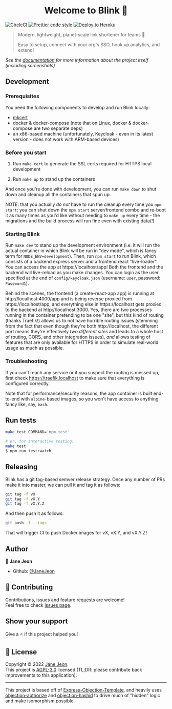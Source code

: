 <h1 align="center">Welcome to Blink 👋</h1>

[![CircleCI](https://circleci.com/gh/JaneJeon/blink.svg?style=shield)](https://circleci.com/gh/JaneJeon/blink)
[![Prettier code style](https://img.shields.io/badge/code_style-prettier-ff69b4.svg)](https://github.com/prettier/prettier)
[![Deploy to Heroku](https://img.shields.io/badge/deploy%20to-heroku-6762a6)](https://heroku.com/deploy)

> Modern, lightweight, planet-scale link shortener for teams 🎉
>
> Easy to setup, connect with your org's SSO, hook up analytics, and extend!

_See the [documentation](https://docs.blink.rest) for more information about the project itself (including screenshots)_

## Development

### Prerequisites

You need the following components to develop and run Blink locally:

- [mkcert](https://github.com/FiloSottile/mkcert)
- docker & docker-compose (note that on Linux, docker & docker-compose are two separate deps)
- an x86-based machine (unfortunately, Keycloak - even in its latest version - does not work with ARM-based devices)

### Before you start

1. Run `make cert` to generate the SSL certs required for HTTPS local development

2. Run `make up` to stand up the containers

And once you're done with development, you can run `make down` to shut down and cleanup all the containers that spun up.

NOTE: that you actually _do not_ have to run the cleanup every time you `npm start`; you can shut down the `npm start` server/frontend combo and re-boot it as many times as you'd like without needing to `make up` every time - the migrations and the build process will run fine even with existing data(!)

### Starting Blink

Run `make dev` to stand up the development environment (i.e. it will run the actual container in which Blink will be run in "dev mode", which is fancy term for `NODE_ENV=development`). Then, run `npm start` to run Blink, which consists of a backend express server and a frontend react "live-loader". You can access the app at https://localhost/app! Both the frontend and the backend will live-reload as you make changes. You can login as the user specified at the end of `config/keycloak.json` (username: `user`, password: `Password1`).

Behind the scenes, the frontend (a create-react-app app) is running at http://localhost:4000/app and is being reverse proxied from https://localhost/app, and everything else in https://localhost gets proxied to the backend at http://localhost:3000. Yes, there are two processes running in the container pretending to be one "site", but this kind of routing (thanks Traefik!) allows us to not have horrible routing issues (stemming from the fact that even though they're both http://localhost, the different port means they're effectively _two different sites_ and leads to a whole host of routing, CORS, and other integration issues), _and_ allows testing of features that are only available for HTTPS in order to simulate real-world usage as much as possible.

### Troubleshooting

If you can't reach any service or if you suspect the routing is messed up, first check https://traefik.localhost to make sure that everything is configured correctly.

Note that for performance/security reasons, the app container is built end-to-end with `alpine`-based images, so you won't have access to anything fancy like, say, `bash`.

## Run tests

```sh
make test COMMAND='npm test'

# or, for interactive testing:
make test
$ npm run test:watch
```

## Releasing

Blink has a git tag-based semver release strategy. Once any number of PRs make it into master, we can pull it and tag it as follows:

```sh
git tag -f vX
git tag -f vX.Y
git tag -f vX.Y.Z
```

And then push it as follows:

```sh
git push -f --tags
```

That will trigger CI to push Docker images for vX, vX.Y, and vX.Y.Z!

## Author

👤 **Jane Jeon**

- Github: [@JaneJeon](https://github.com/JaneJeon)

## 🤝 Contributing

Contributions, issues and feature requests are welcome!  
Feel free to check [issues page](https://github.com/JaneJeon/blink/issues?q=is%3Aopen+is%3Aissue+-label%3Ablocked).

## Show your support

Give a ⭐️ if this project helped you!

## 📝 License

Copyright © 2022 [Jane Jeon](https://github.com/JaneJeon).<br />
This project is [AGPL-3.0](https://github.com/JaneJeon/blink/blob/master/LICENSE) licensed (TL;DR: please contribute back improvements to this application).

---

This project is based off of [Express-Objection-Template](https://github.com/JaneJeon/express-objection-template), and heavily uses [objection-authorize](https://github.com/JaneJeon/objection-authorize) and [objection-hashid](https://github.com/JaneJeon/objection-hashid) to drive much of "hidden" logic and make isomorphism possible.
